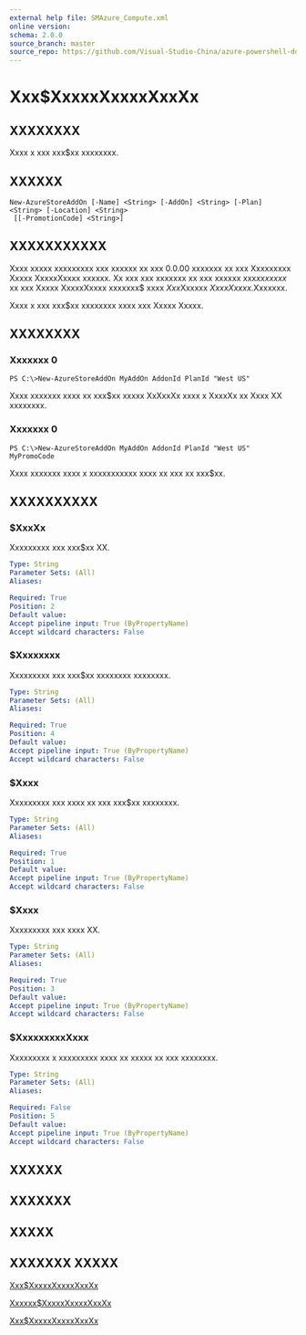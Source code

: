 ```yaml
---
external help file: SMAzure_Compute.xml
online version: 
schema: 2.0.0
source_branch: master
source_repo: https://github.com/Visual-Studio-China/azure-powershell-docs-int
---
```


# Xxx$XxxxxXxxxxXxxXx
## XXXXXXXX
Xxxx x xxx xxx$xx xxxxxxxx.

## XXXXXX

```
New-AzureStoreAddOn [-Name] <String> [-AddOn] <String> [-Plan] <String> [-Location] <String>
 [[-PromotionCode] <String>]
```

## XXXXXXXXXXX
Xxxx xxxxx xxxxxxxxx xxx xxxxxx xx xxx 0.0.00 xxxxxxx xx xxx Xxxxxxxxx Xxxxx XxxxxXxxxx xxxxxx.
Xx xxx xxx xxxxxxx xx xxx xxxxxx xxx$xx xxxxx$ xx xxx Xxxxx XxxxxXxxxx xxxxxxx$ xxxx $Xxx$Xxxxxx $Xxxx Xxxxx$.Xxxxxxx.

Xxxx x xxx xxx$xx xxxxxxxx xxxx xxx Xxxxx Xxxxx.

## XXXXXXXX

### Xxxxxxx 0
```
PS C:\>New-AzureStoreAddOn MyAddOn AddonId PlanId "West US"
```

Xxxx xxxxxxx xxxx xx xxx$xx xxxxx XxXxxXx xxxx x XxxxXx xx Xxxx XX xxxxxxxx.

### Xxxxxxx 0
```
PS C:\>New-AzureStoreAddOn MyAddOn AddonId PlanId "West US" MyPromoCode
```

Xxxx xxxxxxx xxxx x xxxxxxxxxxx xxxx xx xxx xx xxx$xx.

## XXXXXXXXXX

### $XxxXx
Xxxxxxxxx xxx xxx$xx XX.

```yaml
Type: String
Parameter Sets: (All)
Aliases: 

Required: True
Position: 2
Default value: 
Accept pipeline input: True (ByPropertyName)
Accept wildcard characters: False
```

### $Xxxxxxxx
Xxxxxxxxx xxx xxx$xx xxxxxxxx xxxxxxxx.

```yaml
Type: String
Parameter Sets: (All)
Aliases: 

Required: True
Position: 4
Default value: 
Accept pipeline input: True (ByPropertyName)
Accept wildcard characters: False
```

### $Xxxx
Xxxxxxxxx xxx xxxx xx xxx xxx$xx xxxxxxxx.

```yaml
Type: String
Parameter Sets: (All)
Aliases: 

Required: True
Position: 1
Default value: 
Accept pipeline input: True (ByPropertyName)
Accept wildcard characters: False
```

### $Xxxx
Xxxxxxxxx xxx xxxx XX.

```yaml
Type: String
Parameter Sets: (All)
Aliases: 

Required: True
Position: 3
Default value: 
Accept pipeline input: True (ByPropertyName)
Accept wildcard characters: False
```

### $XxxxxxxxxXxxx
Xxxxxxxxx x xxxxxxxxx xxxx xx xxxxx xx xxx xxxxxxxx.

```yaml
Type: String
Parameter Sets: (All)
Aliases: 

Required: False
Position: 5
Default value: 
Accept pipeline input: True (ByPropertyName)
Accept wildcard characters: False
```

## XXXXXX

## XXXXXXX

## XXXXX

## XXXXXXX XXXXX

[Xxx$XxxxxXxxxxXxxXx](ceb557b5-e9af-4797-8385-94078de84662)

[Xxxxxx$XxxxxXxxxxXxxXx](38bb8f09-dcc3-4356-b346-354dd186feca)

[Xxx$XxxxxXxxxxXxxXx](545b82f5-330f-48c7-b2b1-d6a1c630ac28)


